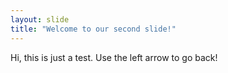 ```yaml
---
layout: slide
title: "Welcome to our second slide!"
---
```

Hi, this is just a test.
Use the left arrow to go back!
